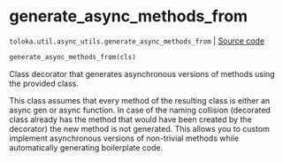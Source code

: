 # generate_async_methods_from
`toloka.util.async_utils.generate_async_methods_from` | [Source code](https://github.com/Toloka/toloka-kit/blob/v1.1.0.post1/src/util/async_utils.py#L223)

```python
generate_async_methods_from(cls)
```

Class decorator that generates asynchronous versions of methods using the provided class.


This class assumes that every method of the resulting class is either an async gen or async function. In case of
the naming collision (decorated class already has the method that would have been created by the decorator)
the new method is not generated. This allows you to custom implement asynchronous versions of non-trivial methods
while automatically generating boilerplate code.

